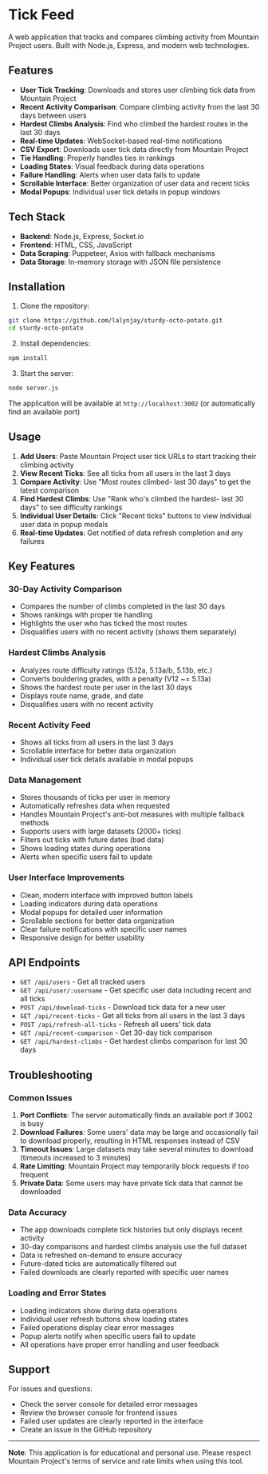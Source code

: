 # Tick Feed 

A web application that tracks and compares climbing activity from Mountain Project users. Built with Node.js, Express, and modern web technologies.

## Features

- **User Tick Tracking**: Downloads and stores user climbing tick data from Mountain Project
- **Recent Activity Comparison**: Compare climbing activity from the last 30 days between users
- **Hardest Climbs Analysis**: Find who climbed the hardest routes in the last 30 days
- **Real-time Updates**: WebSocket-based real-time notifications
- **CSV Export**: Downloads user tick data directly from Mountain Project
- **Tie Handling**: Properly handles ties in rankings
- **Loading States**: Visual feedback during data operations
- **Failure Handling**: Alerts when user data fails to update
- **Scrollable Interface**: Better organization of user data and recent ticks
- **Modal Popups**: Individual user tick details in popup windows

## Tech Stack

- **Backend**: Node.js, Express, Socket.io
- **Frontend**: HTML, CSS, JavaScript
- **Data Scraping**: Puppeteer, Axios with fallback mechanisms
- **Data Storage**: In-memory storage with JSON file persistence

## Installation

1. Clone the repository:
```bash
git clone https://github.com/lalynjay/sturdy-octo-potato.git
cd sturdy-octo-potato
```

2. Install dependencies:
```bash
npm install
```

3. Start the server:
```bash
node server.js
```

The application will be available at `http://localhost:3002` (or automatically find an available port)

## Usage

1. **Add Users**: Paste Mountain Project user tick URLs to start tracking their climbing activity
2. **View Recent Ticks**: See all ticks from all users in the last 3 days
3. **Compare Activity**: Use "Most routes climbed- last 30 days" to get the latest comparison
4. **Find Hardest Climbs**: Use "Rank who's climbed the hardest- last 30 days" to see difficulty rankings
5. **Individual User Details**: Click "Recent ticks" buttons to view individual user data in popup modals
6. **Real-time Updates**: Get notified of data refresh completion and any failures

## Key Features

### 30-Day Activity Comparison
- Compares the number of climbs completed in the last 30 days
- Shows rankings with proper tie handling
- Highlights the user who has ticked the most routes
- Disqualifies users with no recent activity (shows them separately)

### Hardest Climbs Analysis
- Analyzes route difficulty ratings (5.12a, 5.13a/b, 5.13b, etc.)
- Converts bouldering grades, with a penalty (V12 ~= 5.13a)
- Shows the hardest route per user in the last 30 days
- Displays route name, grade, and date
- Disqualifies users with no recent activity

### Recent Activity Feed
- Shows all ticks from all users in the last 3 days
- Scrollable interface for better data organization
- Individual user tick details available in modal popups

### Data Management
- Stores thousands of ticks per user in memory
- Automatically refreshes data when requested
- Handles Mountain Project's anti-bot measures with multiple fallback methods
- Supports users with large datasets (2000+ ticks)
- Filters out ticks with future dates (bad data)
- Shows loading states during operations
- Alerts when specific users fail to update

### User Interface Improvements
- Clean, modern interface with improved button labels
- Loading indicators during data operations
- Modal popups for detailed user information
- Scrollable sections for better data organization
- Clear failure notifications with specific user names
- Responsive design for better usability

## API Endpoints

- `GET /api/users` - Get all tracked users
- `GET /api/user/:username` - Get specific user data including recent and all ticks
- `POST /api/download-ticks` - Download tick data for a new user
- `GET /api/recent-ticks` - Get all ticks from all users in the last 3 days
- `POST /api/refresh-all-ticks` - Refresh all users' tick data
- `GET /api/recent-comparison` - Get 30-day tick comparison
- `GET /api/hardest-climbs` - Get hardest climbs comparison for last 30 days

## Troubleshooting

### Common Issues

1. **Port Conflicts**: The server automatically finds an available port if 3002 is busy
2. **Download Failures**: Some users' data may be large and occasionally fail to download properly, resulting in HTML responses instead of CSV
3. **Timeout Issues**: Large datasets may take several minutes to download (timeouts increased to 3 minutes)
4. **Rate Limiting**: Mountain Project may temporarily block requests if too frequent
5. **Private Data**: Some users may have private tick data that cannot be downloaded

### Data Accuracy

- The app downloads complete tick histories but only displays recent activity
- 30-day comparisons and hardest climbs analysis use the full dataset
- Data is refreshed on-demand to ensure accuracy
- Future-dated ticks are automatically filtered out
- Failed downloads are clearly reported with specific user names

### Loading and Error States

- Loading indicators show during data operations
- Individual user refresh buttons show loading states
- Failed operations display clear error messages
- Popup alerts notify when specific users fail to update
- All operations have proper error handling and user feedback

## Support

For issues and questions:
- Check the server console for detailed error messages
- Review the browser console for frontend issues
- Failed user updates are clearly reported in the interface
- Create an issue in the GitHub repository

---

**Note**: This application is for educational and personal use. Please respect Mountain Project's terms of service and rate limits when using this tool. 